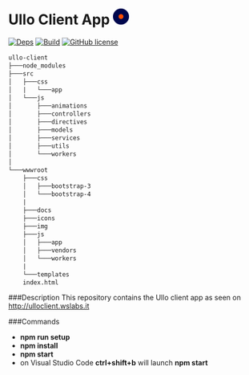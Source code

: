 Ullo Client App [![Deps](https://raw.githubusercontent.com/actarian/ullo-client/master/wwwroot/img/icons/favicon-32x32.png)](http://ulloclient.wslabs.it)
============

[![Deps](https://david-dm.org/actarian/ullo-client.svg)](https://david-dm.org/actarian/ullo-client)
[![Build](https://travis-ci.org/actarian/ullo-client.svg)](https://travis-ci.org/actarian/ullo-client)
[![GitHub license](https://img.shields.io/badge/license-MIT-blue.svg)](https://raw.githubusercontent.com/actarian/ullo-client/master/LICENSE.md)

```
ullo-client
├───node_modules
├───src
│   ├───css
│   |	└───app
│   └───js
│   	├───animations
│   	├───controllers
│   	├───directives
│   	├───models
│   	├───services
│   	├───utils
│   	└───workers
│
└───wwwroot
    ├───css
    │   ├───bootstrap-3
    │   └───bootstrap-4
    |
    ├───docs
    ├───icons
    ├───img
    ├───js	
    │   ├───app
    │   ├───vendors
    │   └───workers
    |
    └───templates
    index.html    
```
###Description
This repository contains the Ullo client app as seen on <http://ulloclient.wslabs.it>
		
###Commands

* **npm run setup**
* **npm install**
* **npm start**
* on Visual Studio Code **ctrl+shift+b** will launch **npm start**
    